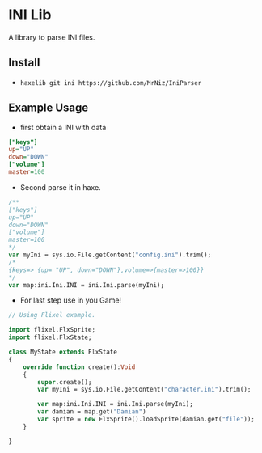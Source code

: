 
# INI Lib
A library to parse INI files.

## Install
- `haxelib git ini https://github.com/MrNiz/IniParser`
## Example Usage

- first obtain a INI with data
```ini
["keys"]
up="UP"
down="DOWN"
["volume"]
master=100
```
- Second parse it in haxe.
```haxe
/**
["keys"]
up="UP"
down="DOWN"
["volume"]
master=100
*/
var myIni = sys.io.File.getContent("config.ini").trim();
/*
{keys=> {up= "UP", down="DOWN"},volume=>{master=>100}}
*/
var map:ini.Ini.INI = ini.Ini.parse(myIni);
```
- For last step use in you Game!
```haxe
// Using Flixel example.

import flixel.FlxSprite;
import flixel.FlxState;

class MyState extends FlxState
{
    override function create():Void
    {
        super.create();
        var myIni = sys.io.File.getContent("character.ini").trim();

        var map:ini.Ini.INI = ini.Ini.parse(myIni);
        var damian = map.get("Damian")
        var sprite = new FlxSprite().loadSprite(damian.get("file"));
    }

}
```
